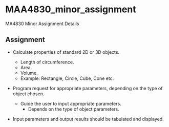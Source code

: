 # MAA4830_minor_assignment
MA4830 Minor Assignment Details

## Assignment
- Calculate properties of standard 2D or 3D objects.
  - Length of circumference.
  - Area.
  - Volume.
  - Example: Rectangle, Circle, Cube, Cone etc.

- Program request for appropriate parameters, depending on the type of object chosen.
  - Guide the user to input appropriate parameters.
    - Depends on the type of object parameters.

- Input parameters and output results should be tabulated and displayed.
